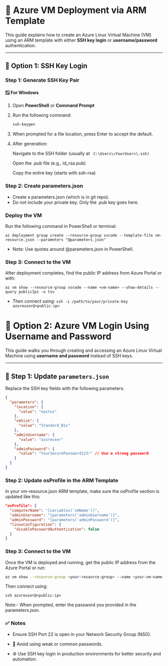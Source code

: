 # 🚀 Azure VM Deployment via ARM Template

This guide explains how to create an Azure Linux Virtual Machine (VM) using an ARM template with either **SSH key login** or **username/password** authentication.

---

## 🔐 Option 1: SSH Key Login

### Step 1: Generate SSH Key Pair

#### 🪟 For Windows

1. Open **PowerShell** or **Command Prompt**
2. Run the following command:
   ```powershell
   ssh-keygen
3. When prompted for a file location, press Enter to accept the default.
4. After generation:

    Navigate to the SSH folder (usually at 
    ``` C:\Users\<YourUser>\.ssh)```

    Open the .pub file (e.g., id_rsa.pub)

    Copy the entire key (starts with ssh-rsa)

### Step 2: Create parameters.json
- Create a parameters.json (which is in git repo). 
- Do not include your private key. Only the .pub key goes here.

### Deploy the VM
Run the following command in PowerShell or terminal:
```
az deployment group create --resource-group vscode --template-file vm-resource.json --parameters "@parameters.json"

```
- Note: Use quotes around @parameters.json in PowerShell.

### Step 3: Connect to the VM
After deployment completes, find the public IP address from Azure Portal or with:

```az vm show --resource-group vscode --name <vm-name> --show-details --query publicIps -o tsv ```

- Then connect using:
```ssh -i /path/to/your/private-key azureuser@<public-ip>```

# 🔑 Option 2: Azure VM Login Using Username and Password

This guide walks you through creating and accessing an Azure Linux Virtual Machine using **username and password** instead of SSH keys.

---

## 📝 Step 1: Update `parameters.json`

Replace the SSH key fields with the following parameters:

```json
{
  "parameters": {
    "location": {
      "value": "eastus"
    },
    "vmSize": {
      "value": "Standard_B1s"
    },
    "adminUsername": {
      "value": "azureuser"
    },
    "adminPassword": {
      "value": "YourSecurePassword123!" // Use a strong password
    }
  }
}
```

### Step 2: Update osProfile in the ARM Template
In your vm-resource.json ARM template, make sure the osProfile section is updated like this:

```json
"osProfile": {
  "computerName": "[variables('vmName')]",
  "adminUsername": "[parameters('adminUsername')]",
  "adminPassword": "[parameters('adminPassword')]",
  "linuxConfiguration": {
    "disablePasswordAuthentication": false
  }
}
```

### Step 3: Connect to the VM
Once the VM is deployed and running, get the public IP address from the Azure Portal or run:

```bash
az vm show --resource-group <your-resource-group> --name <your-vm-name> --show-details --query publicIps -o tsv
```
Then connect using:
```
ssh azureuser@<public-ip>

```

Note:- When prompted, enter the password you provided in the parameters.json.

### ✅ Notes
- Ensure SSH Port 22 is open in your Network Security Group (NSG).

- 🔐 Avoid using weak or common passwords.

- ⚙️ Use SSH key login in production environments for better security and automation.


